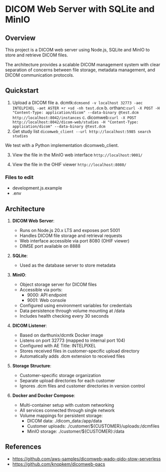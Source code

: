 # DICOM Web Server with SQLite and MinIO

## Overview

This project is a DICOM web server using Node.js, SQLite and MinIO to store and retrieve DICOM files.

The architecture provides a scalable DICOM management system with clear separation of concerns between file storage, metadata management, and DICOM communication protocols.

## Quickstart
1. Upload a DICOM file
a. dcmtk:```dcmsend -v localhost 32773 -aec INTELPIXEL -aet ASTER +r +sd -nh test.dcm```
b. orthanc:```curl -X POST -H "Content-Type: application/dicom" --data-binary @test.dcm http://localhost:8042/instances```
c. dicomweb:```curl -X POST http://localhost:8042/dicom-web/studies -H "Content-Type: application/dicom" --data-binary @test.dcm```
2. Get study list
```dicomweb_client --url http://localhost:5985 search studies```

We test with a Python implementation dicomweb_client.

3. View the file in the MinIO web interface
```http://localhost:9001/```

4. View the file in the OHIF viewer
```http://localhost:8080/```

### Files to edit
- development.js.example
- .env

## Architecture

1. **DICOM Web Server**: 
   - Runs on Node.js 20.x LTS and exposes port 5001
   - Handles DICOM file storage and retrieval requests
   - Web interface accessible via port 8080 (OHIF viewer)
   - DIMSE port available on 8888

2. **SQLite**:
   - Used as the database server to store metadata

3. **MinIO**:
   - Object storage server for DICOM files
   - Accessible via ports:
     - 9000: API endpoint
     - 9001: Web console
   - Configured using environment variables for credentials
   - Data persistence through volume mounting at /data
   - Includes health checking every 30 seconds

4. **DICOM Listener**:
   - Based on darthunix/dcmtk Docker image
   - Listens on port 32773 (mapped to internal port 104)
   - Configured with AE Title: INTELPIXEL
   - Stores received files in customer-specific upload directory
   - Automatically adds .dcm extension to received files

5. **Storage Structure**:
   - Customer-specific storage organization
   - Separate upload directories for each customer
   - Ignores .dcm files and customer directories in version control

6. **Docker and Docker Compose**:
   - Multi-container setup with custom networking
   - All services connected through single network
   - Volume mappings for persistent storage:
     - DICOM data: ./dicom_data:/app/data
     - Customer uploads: ./customer/${CUSTOMER}/uploads:/dcmfiles
     - MinIO storage: ./customer/${CUSTOMER}:/data

## References
- https://github.com/aws-samples/dicomweb-wado-qido-stow-serverless
- https://github.com/knopkem/dicomweb-pacs
